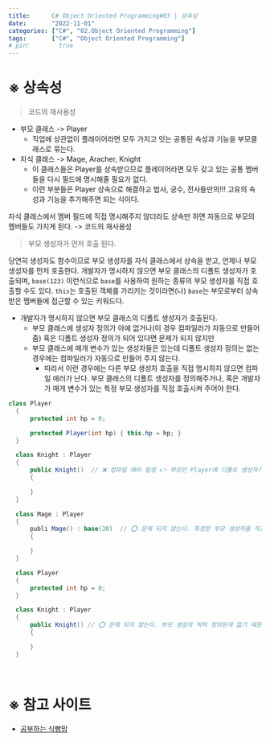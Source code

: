 ```yaml
---
title:      C# Object Oriented Programming#03 | 상속성
date:       "2022-11-01"
categories: ["C#", "02.Object Oriented Programming"]
tags:       ["C#", "Object Oriented Programming"]
# pin:        true
---
```


# ※ 상속성
> 코드의 재사용성

- 부모 클래스 -> Player
  - 직업에 상관없이 플레이어라면 모두 가지고 잇는 공통된 속성과 기능을 부모클래스로 묶는다.
- 자식 클래스 -> Mage, Aracher, Knight
  - 이 클래스들은 Player를 상속받으므로 플레이어라면 모두 갖고 있는 공통 멤버들을 다시 필드에 명시해줄 필요가 없다.
  - 이런 부분들은 Player 상속으로 해결하고 법사, 궁수, 전사들만의!!! 고유의 속성과 기능을 추가해주면 되는 식이다.

자식 클래스에서 멤버 필드에 직접 명시해주지 않더라도 상속만 하면 자동으로 부모의 멤버들도 가지게 된다. -> 코드의 재사용성

> 부모 생성자가 먼저 호출 된다.

당연히 생성자도 함수이므로 부모 생성자를 자식 클래스에서 상속을 받고, 언제나 부모 생성자를 먼저 호출한다. 개발자가 명시하지 않으면 부모 클래스의 디폴트 생성자가 호출되며, ```base(123)``` 이런식으로 ```base```를 사용하여 원하는 종류의 부모 생성자를 직접 호출할 수도 있다. ```this```는 호출된 객체를 가리키는 것이라면(나) ```base```는 부모로부터 상속받은 멤버들에 접근할 수 있는 키워드다.

- 개발자가 명시하지 않으면 부모 클래스의 디폴트 생성자가 호출된다.
  - 부모 클래스에 생성자 정의가 아예 없거나(이 경우 컴파일러가 자동으로 만들어 줌) 혹은 디폴트 생성자 정의가 되어 있다면 문제가 되지 않지만
  - 부모 클래스에 매개 변수가 있는 생성자들은 있는데 디폴트 생성자 정의는 없는 경우에는 컴파일러가 자동으로 만들어 주지 않는다.
    - 따라서 이런 경우에는 다른 부모 생성자 호출을 직접 명시하지 않으면 컴파일 에러가 난다. 부모 클래스의 디폴트 생성자를 정의해주거나, 혹은 개발자가 매개 변수가 있는 특정 부모 생성자를 직접 호출시켜 주어야 한다.

```c#
class Player
  {
      protected int hp = 0;

      protected Player(int hp) { this.hp = hp; }
  }

  class Knight : Player
  {
      public Knight()  // ❌ 컴파일 에러 발생 👉 부모인 Player에 디폴트 생성자가 없어 호출할 수 없다. 
      {

      }
  }

  class Mage : Player
  {
      publi Mage() : base(30)  // ⭕ 문제 되지 않는다. 특정한 부모 생성자를 직접 호출해주었기 때문에
      {

      }
  }
```

```c#
  class Player
  {
      protected int hp = 0;
  }

  class Knight : Player
  {
      public Knight() // ⭕ 문제 되지 않는다. 부모 생성자 딱히 정의된게 없기 때문에 디폴트 부모 생성자를 컴파일러가 자동으로 만들어 호출해주기 때문.
      {

      }
  }
```

<br>

# ※ 참고 사이트
- [공부하는 식빵맘](https://ansohxxn.github.io/c%20sharp/ch5-3/)